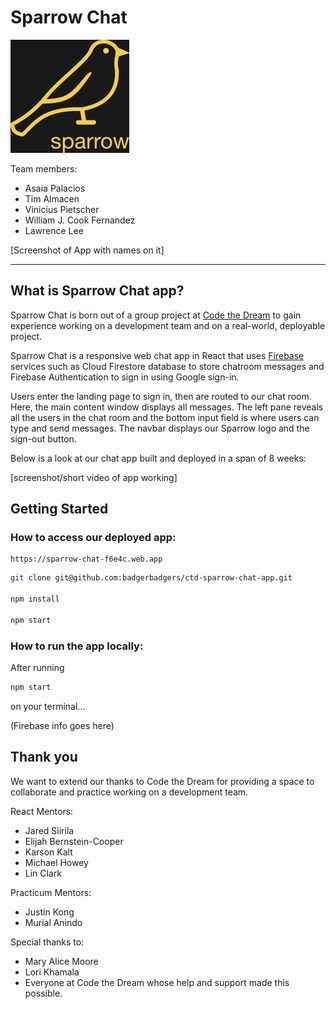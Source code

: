 # Sparrow Chat

![Sparrow Logo](./src/assets/sparrow-chat-logo-yellow-filledbg.png)


Team members:
- Asaia Palacios
- Tim Almacen
- Vinicius Pietscher
- William J. Cook Fernandez
- Lawrence Lee

[Screenshot of App with names on it]

---

## What is Sparrow Chat app?

Sparrow Chat is born out of a group project at [Code the Dream](https://learn.codethedream.org/sparrow-react-practicum/ "Code the Dream") to gain experience working on a development team and on a real-world, deployable project.

Sparrow Chat is a responsive web chat app in React that uses [Firebase](https://firebase.google.com/ "Firebase") services such as Cloud Firestore database to store chatroom messages and Firebase Authentication to sign in using Google sign-in.

Users enter the landing page to sign in, then are routed to our chat room. Here, the main content window displays all messages. The left pane reveals all the users in the chat room and the bottom input field is where users can type and send messages. The navbar displays our Sparrow logo and the sign-out button.

Below is a look at our chat app built and deployed in a span of 8 weeks:

[screenshot/short video of app working]

## Getting Started

### How to access our deployed app:

```live deployment
https://sparrow-chat-f6e4c.web.app
```

```bash
git clone git@github.com:badgerbadgers/ctd-sparrow-chat-app.git

npm install

npm start
```

### How to run the app locally:

After running

```bash
npm start
```

on your terminal...

(Firebase info goes here)

## Thank you

We want to extend our thanks to Code the Dream for providing a space to collaborate and practice working on a development team.

React Mentors:

- Jared Siirila
- Elijah Bernstein-Cooper
- Karson Kalt
- Michael Howey
- Lin Clark

Practicum Mentors:

- Justin Kong
- Murial Anindo

Special thanks to:
- Mary Alice Moore
- Lori Khamala
- Everyone at Code the Dream whose help and support made this possible.

